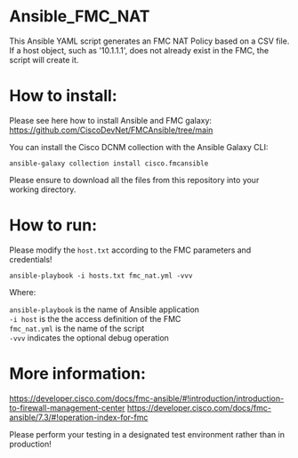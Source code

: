# Ansible_FMC_NAT

This Ansible YAML script generates an FMC NAT Policy based on a CSV file.   
If a host object, such as '10.1.1.1', does not already exist in the FMC, the script will create it.  


# How to install:  

 Please see here how to install Ansible and FMC galaxy:
 https://github.com/CiscoDevNet/FMCAnsible/tree/main

 You can install the Cisco DCNM collection with the Ansible Galaxy CLI:
 
`ansible-galaxy collection install cisco.fmcansible`

Please ensure to download all the files from this repository into your working directory.  

# How to run:  

Please modify the `host.txt` according to the FMC parameters and credentials!

  `ansible-playbook -i hosts.txt fmc_nat.yml -vvv`

Where: 

`ansible-playbook` is the name of Ansible application  
`-i host` is the the access definition of the FMC  
`fmc_nat.yml` is the name of the script  
`-vvv` indicates the optional debug operation  


# More information:  
https://developer.cisco.com/docs/fmc-ansible/#!introduction/introduction-to-firewall-management-center
https://developer.cisco.com/docs/fmc-ansible/7.3/#!operation-index-for-fmc


Please perform your testing in a designated test environment rather than in production!

